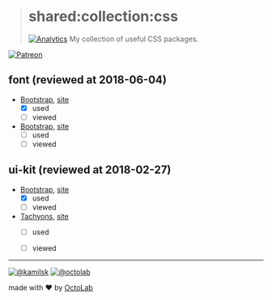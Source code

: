 > # shared:collection:css
> [![Analytics](https://ga-beacon.appspot.com/UA-109817251-4/shared/collection:css?pixel)](https://github.com/kamilsk/shared/tree/collection)
> My collection of useful CSS packages.

[![Patreon](https://img.shields.io/badge/patreon-donate-orange.svg)](https://www.patreon.com/octolab)


## font (reviewed at 2018-06-04)

- [Bootstrap](https://github.com/FortAwesome/Font-Awesome), [site](https://fontawesome.com/)
  - [x] used
  - [ ] viewed

- [Bootstrap](https://github.com/kenangundogan/fontisto), [site](https://www.fontisto.com/)
  - [ ] used
  - [ ] viewed

## ui-kit (reviewed at 2018-02-27)

- [Bootstrap](https://github.com/twbs/bootstrap), [site](https://getbootstrap.com/)
  - [x] used
  - [ ] viewed

- [Tachyons](https://github.com/tachyons-css/tachyons/), [site](http://tachyons.io/)
  - [ ] used
  - [ ] viewed


---

[![@kamilsk](https://img.shields.io/badge/author-%40kamilsk-blue.svg)](https://twitter.com/ikamilsk)
[![@octolab](https://img.shields.io/badge/sponsor-%40octolab-blue.svg)](https://twitter.com/octolab_inc)

made with ❤️ by [OctoLab](https://www.octolab.org/)
